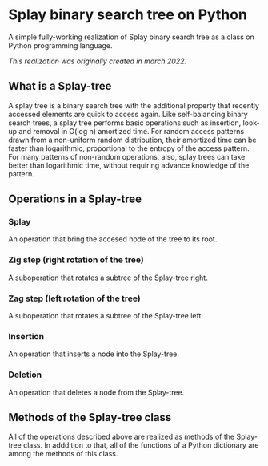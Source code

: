 # Splay binary search tree on Python
A simple fully-working realization of Splay binary search tree as a class on Python programming language.

_This realization was originally created in march 2022._
## What is a Splay-tree
A splay tree is a binary search tree with the additional property that recently accessed elements are quick to access again. Like self-balancing binary search trees, a splay tree performs basic operations such as insertion, look-up and removal in O(log n) amortized time. For random access patterns drawn from a non-uniform random distribution, their amortized time can be faster than logarithmic, proportional to the entropy of the access pattern. For many patterns of non-random operations, also, splay trees can take better than logarithmic time, without requiring advance knowledge of the pattern.
## Operations in a Splay-tree
### Splay
An operation that bring the accesed node of the tree to its root.
### Zig step (right rotation of the tree)
A suboperation that rotates a subtree of the Splay-tree right.
### Zag step (left rotation of the tree)
A suboperation that rotates a subtree of the Splay-tree left.
### Insertion
An operation that inserts a node into the Splay-tree.
### Deletion
An operation that deletes a node from the Splay-tree.
## Methods of the Splay-tree class
All of the operations described above are realized as methods of the Splay-tree class. In adddition to that, all of the functions of a Python dictionary are among the methods of this class.

